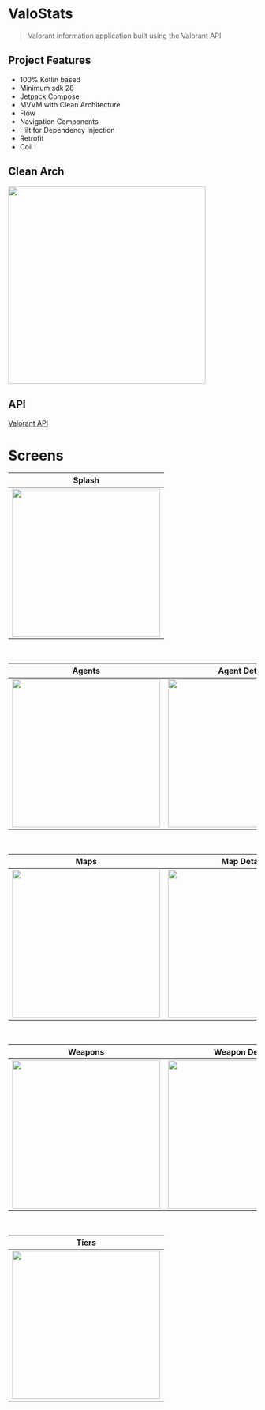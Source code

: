 # ValoStats

> Valorant information application built using the Valorant API

## Project Features
- 100% Kotlin based
- Minimum sdk 28
- Jetpack Compose
- MVVM with Clean Architecture
- Flow
- Navigation Components
- Hilt for Dependency Injection
- Retrofit
- Coil


## Clean Arch

<img src= "https://github.com/KyneticHaze/ValorantComposeApp/assets/120178827/31ea096a-b72e-42b0-9a00-e648ccb02985" width= "400">

## API
[Valorant API](https://valorant-api.com/)

# Screens

| Splash |
| ------ |
| <img src="https://github.com/KyneticHaze/ValorantComposeApp/assets/120178827/5dd26a26-08f2-4a27-bfbf-e3dd97cca8d0" width="300">

<br>

| Agents | Agent Detail | Agent Detail |
| ------ | ------------ | ------------ |
| <img src="https://github.com/KyneticHaze/ValorantComposeApp/assets/120178827/b07970f0-2202-45e0-a74d-88d14d5af249" width="300"> | <img src="https://github.com/KyneticHaze/ValorantComposeApp/assets/120178827/4fb24bc3-2a6b-4e38-8ba4-b19f8e72faf2" width="300"> | <img src="https://github.com/KyneticHaze/ValorantComposeApp/assets/120178827/2177c49c-c9a1-4d21-b525-a9bc54b97a4c" width="300"> |

<br>

| Maps | Map Detail |
| ---- | ---------- |
| <img src="https://github.com/KyneticHaze/ValorantComposeApp/assets/120178827/a2b2268b-c7a9-4f6c-8bc2-8e797d60ba16" width="300"> | <img src="https://github.com/KyneticHaze/ValorantComposeApp/assets/120178827/eb612fa6-c6e1-485f-b367-66280b4a96b5" width="300"> |

<br>

| Weapons | Weapon Detail | Weapon Detail |
| ------- | ------------- | ------------- |
| <img src="https://github.com/KyneticHaze/ValorantComposeApp/assets/120178827/74591039-ceef-48d1-8c20-1183d520e030" width="300"> | <img src="https://github.com/KyneticHaze/ValorantComposeApp/assets/120178827/2e057074-be95-4ecb-a236-027865e79671" width="300"> | <img src="https://github.com/KyneticHaze/ValorantComposeApp/assets/120178827/ed822850-af8a-4205-85db-ad680621300c" width="300"> |

<br>

| Tiers |
| ----- |
| <img src="https://github.com/KyneticHaze/ValorantComposeApp/assets/120178827/62f05700-d41b-4719-b40b-7b388d455f28" width="300"> |

